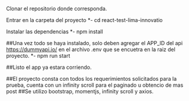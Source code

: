 Clonar el repositorio donde corresponda.

Entrar en la carpeta del proyecto
*- cd react-test-lima-innovatio

Instalar las dependencias
*- npm install


##Una vez todo se haya instalado, solo deben agregar el APP_ID del api https://dummyapi.io/ en el archivo .env que se encuetra en la raiz del proyecto.
*- npm run start

##Listo el app ya estara corriendo.



##El proyecto consta con todos los requerimientos solicitados para la prueba, cuenta con un infinity scroll para el paginado u obtencio de mas post
##Se utilizo bootstrap, momentjs, infinity scroll y axios.
